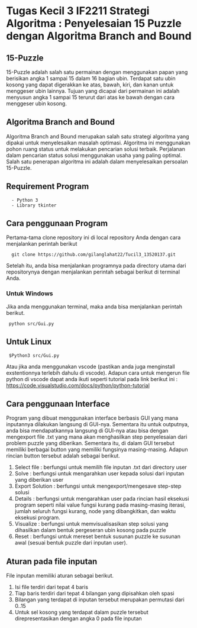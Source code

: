 # Tugas Kecil 3 IF2211 Strategi Algoritma : Penyelesaian 15 Puzzle dengan Algoritma Branch and Bound

## 15-Puzzle
15-Puzzle adalah salah satu permainan dengan menggunakan papan yang berisikan angka 1 sampai 15 dalam 16 bagian ubin. Terdapat satu ubin kosong yang dapat digerakkan ke atas, bawah, kiri, dan kanan untuk menggeser ubin lainnya. Tujuan yang dicapai dari permainan ini adalah menyusun angka 1 sampai 15 terurut dari atas ke bawah dengan cara menggeser ubin kosong. 

## Algoritma Branch and Bound
Algoritma Branch and Bound merupakan salah satu strategi algoritma yang dipakai untuk menyelesaikan masalah optimasi. Algoritma ini menggunakan pohon ruang status untuk melakukan pencarian solusi terbaik. Perjalanan dalam pencarian status solusi menggunakan usaha yang paling optimal. Salah satu penerapan algoritma ini adalah dalam menyelesaikan persoalan 15-Puzzle.

## Requirement Program
```
  - Python 3
  - Library tkinter
```

## Cara penggunaan Program
Pertama-tama clone repository ini di local repository Anda dengan cara menjalankan perintah berikut

```
  git clone https://github.com/gilanglahat22/Tucil3_13520137.git
```
Setelah itu, anda bisa menjalankan programnya pada directory utama dari repositorynya dengan menjalankan perintah sebagai berikut di terminal Anda.

### Untuk Windows
Jika anda menggunakan terminal, maka anda bisa menjalankan perintah berikut.
```
 python src/Gui.py
```
## Untuk Linux
```
 $Python3 src/Gui.py
```

Atau jika anda menggunakan vscode (pastikan anda juga menginstall exstentionnya terlebih dahulu di vscode). 
    Adapun cara untuk mengerun file python di vscode dapat anda ikuti seperti tutorial pada link berikut ini : https://code.visualstudio.com/docs/python/python-tutorial

## Cara penggunaan Interface
Program yang dibuat menggunakan interface berbasis GUI yang mana inputannya dilakukan langsung di GUI-nya. Sementara itu untuk outputnya, anda bisa mendapatkannya langsung di GUI-nya atau bisa dengan mengexport file .txt yang mana akan menghasilkan step penyelesaian dari problem puzzle yang diberikan. Sementara itu, di dalam GUI tersebut memiliki berbagai button yang memiliki fungsinya masing-masing. Adapun rincian button tersebut adalah sebagai berikut.
1. Select file : berfungsi untuk memilih file inputan .txt dari directory user
2. Solve : berfungsi untuk mengarahkan user kepada solusi dari inputan yang diberikan user
3. Export Solution : berfungsi untuk mengexport/mengesave step-step solusi
4. Details : berfungsi untuk mengarahkan user pada rincian hasil eksekusi program seperti nilai value fungsi kurang pada masing-masing iterasi, jumlah seluruh fungsi kurang, node yang dibangkitkan, dan waktu eksekusi program.
5. Visualize : berfungsi untuk memvisualisasikan step solusi yang dihasilkan dalam bentuk pergeseran ubin kosong pada puzzle
6. Reset : berfungsi untuk mereset bentuk susunan puzzle ke susunan awal (sesuai bentuk puzzle dari inputan user).

## Aturan pada file inputan
File inputan memiliki aturan sebagai berikut.
1. Isi file terdiri dari tepat 4 baris
2. Tiap baris terdiri dari tepat 4 bilangan yang dipisahkan oleh spasi
3. Bilangan yang terdapat di inputan tersebut merupakan permutasi dari 0..15
4. Untuk sel kosong yang terdapat dalam puzzle tersebut direpresentasikan dengan angka 0 pada file inputan
    
